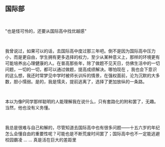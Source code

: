 ## 国际部

<br>

"也是怪可怜的，还要从国际高中找优越感"

<br>

我曾说过，如果可以的话，去国际高中度过那三年吧。倒不是因为国际高中压力小，而是更自由，学生拥有更多选择的权力，至少从某种意义上，那样的环境更有可能培养出心理健康的人。在普高那些年，除了做题不见天日，仿佛生活中的一切问题，一切的一切，都可以通过做题，提高成绩解决。哪怕现在 ，我也会下意识的这么想，我还时常梦见中学时被师长训斥的情景，在强权面前，沦为沉默的大多数，胆小懦弱。是的，我是懦夫，提前逃离了，选择了更加放纵的一条路。

<br>

本以为像P同学那样聪明的人能理解我在说什么，只有套路化的附和罢了，无趣。当然，他也没有义务懂。

<br>

我总是很难与自己和解的，尽管知道去国际高中也有很多问题——十五六岁的年纪怎么会懂自由的重要性呢？可能也是不断荒废时间罢了；国际高中也不一定能逃避校园霸凌 ... ... 真是活在巨大的差距里